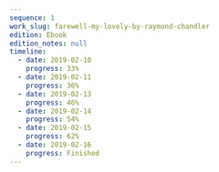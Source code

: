 ```yaml
---
sequence: 1
work_slug: farewell-my-lovely-by-raymond-chandler
edition: Ebook
edition_notes: null
timeline:
  - date: 2019-02-10
    progress: 33%
  - date: 2019-02-11
    progress: 36%
  - date: 2019-02-13
    progress: 46%
  - date: 2019-02-14
    progress: 54%
  - date: 2019-02-15
    progress: 62%
  - date: 2019-02-16
    progress: Finished
---
```

